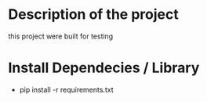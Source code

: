# Description of the project
this project were built for testing

# Install Dependecies / Library
* pip install -r requirements.txt